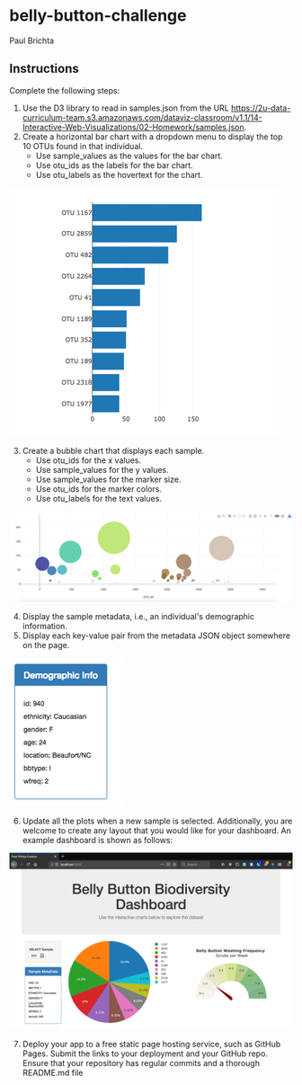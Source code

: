# belly-button-challenge
Paul Brichta

## Instructions
Complete the following steps:
1. Use the D3 library to read in samples.json from the URL https://2u-data-curriculum-team.s3.amazonaws.com/dataviz-classroom/v1.1/14-Interactive-Web-Visualizations/02-Homework/samples.json.
2. Create a horizontal bar chart with a dropdown menu to display the top 10 OTUs found in that individual.
    - Use sample_values as the values for the bar chart.
    - Use otu_ids as the labels for the bar chart.
    - Use otu_labels as the hovertext for the chart.

![alt text](Images/hw01.png)

3. Create a bubble chart that displays each sample.
    - Use otu_ids for the x values.
    - Use sample_values for the y values.
    - Use sample_values for the marker size.
    - Use otu_ids for the marker colors.
    - Use otu_labels for the text values.

![alt text](Images/bubble_chart.png)

4. Display the sample metadata, i.e., an individual's demographic information.
5. Display each key-value pair from the metadata JSON object somewhere on the page.

![alt text](Images/hw03.png)

6. Update all the plots when a new sample is selected. Additionally, you are welcome to create any layout that you would like for your dashboard. An example dashboard is shown as follows:

![alt text](Images/dashboard_part1.png)

7. Deploy your app to a free static page hosting service, such as GitHub Pages. Submit the links to your deployment and your GitHub repo. Ensure that your repository has regular commits and a thorough README.md file
